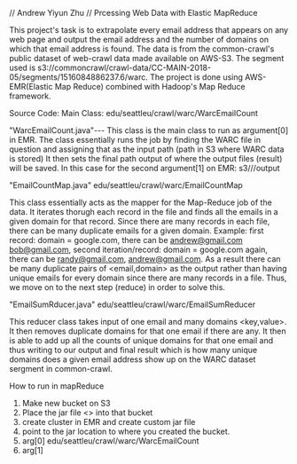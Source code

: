 // Andrew Yiyun Zhu
// Prcessing Web Data with Elastic MapReduce


This project's task is to extrapolate every email address that appears on any web page and output the email address
and the number of domains on which that email address is found. The data is from the common-crawl's public dataset of web-crawl data
made available on AWS-S3. The segment used is s3://commoncrawl/crawl-data/CC-MAIN-2018-05/segments/1516084886237.6/warc.
The project is done using AWS-EMR(Elastic Map Reduce) combined with Hadoop's Map Reduce framework.


Source Code:
Main Class: edu/seattleu/crawl/warc/WarcEmailCount   

"WarcEmailCount.java"--- This class is the main class to run as argument[0] in EMR. The class essentially runs the job
by finding the WARC file in question and assigning that as the input path (path in S3 where WARC data is stored) 
It then sets the final path output of where the output files (result) will be saved. 
In this case for the second argument[1] on EMR: s3//<bucket>/output



"EmailCountMap.java"  edu/seattleu/crawl/warc/EmailCountMap

This class essentially acts as the mapper for the Map-Reduce job of the data. 
It iterates thorugh each record in the file and finds all the emails in a given domain for that record.
Since there are many records in each file, there can be many duplicate emails for a given domain. 
Example: first record: domain = google.com, there can be andrew@gmail.com bob@gmail.com, second iteration/record:
domain = google.com again, there can be randy@gmail.com, andrew@gmail.com.
As a result there can be many duplicate pairs of <email,domain> as the output rather than
having unique emails for every domain since there are many records in a file. Thus, we move on to the next step (reduce) in order to solve this.


"EmailSumRducer.java" edu/seattleu/crawl/warc/EmailSumReducer

This reducer class takes input of one email and many domains <key,value>. It then removes duplicate domains
for that one email if there are any. It then is able to add up all the counts of unique domains for that one 
email and thus writing to our output and final result which is how many unique domains does a given
email address show up on the WARC dataset sergment in common-crawl.



How to run in mapReduce

1) Make new bucket on S3
2) Place the jar file <> into that bucket
3) create cluster in EMR and create custom jar file
4) point to the jar location to where you created the bucket.
5) arg[0] edu/seattleu/crawl/warc/WarcEmailCount  
6) arg[1] <output path>
 

